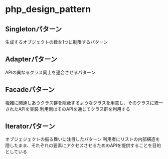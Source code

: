 # php_design_pattern

## Singletonパターン
生成するオブジェクトの数を1つに制限するパターン
## Adapterパターン
APIの異なるクラス同士を適合させるパターン
## Facadeパターン
複雑に関連しあうクラス群を隠蔽するようなクラスを用意し、そのクラスに統一されたAPIを実装
利用側はそのAPIを通じてクラス群を利用する
## Iteratorパターン
オブジェジェクトの振る舞いに注目したパターン
利用者にリストの内部構造を隠したまま、それぞれの要素にアクセスさせるためのAPIを提供することを目的としている
